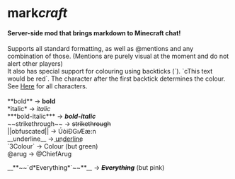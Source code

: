 # **mark**_craft_
#### Server-side mod that brings markdown to Minecraft chat!


Supports all standard formatting, as well as @mentions and any combination of those. (Mentions are purely visual at the moment and do not alert other players)\
It also has special support for colouring using backticks (\`). \`cThis text would be red\`. The character after the first backtick determines the colour. See [Here](https://htmlcolorcodes.com/minecraft-color-codes/) for all characters.
\
\
\*\*bold\*\* -> **bold**\
\*italic\* -> *italic*\
\*\*\*bold-italic\*\*\* -> ***bold-italic***\
\~\~strikethrough\~\~ -> ~~strikethrough~~\
||obfuscated|| -> ÚòiÐGıÆæ:n\
\_\_underline\_\_ -> u͟n͟d͟e͟r͟l͟i͟n͟e͟\
\`3Colour\` -> Colour (but green)\
@arug -> @ChiefArug
 

\_\_\*\*\~\~\`d\*Everything\*\`\~\~\*\*\_\_ -> __**~~*Everything*~~**__ (but pink)
